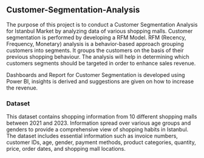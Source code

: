 ## Customer-Segmentation-Analysis

The purpose of this project is to conduct a Customer Segmentation Analysis for Istanbul Market by analyzing data of various shopping malls. Customer segmentation is performed by developing a RFM Model. RFM (Recency, Frequency, Monetary) analysis is a behavior-based approach grouping customers into segments. It groups the customers on the basis of their previous shopping behaviour. The analysis will help in determining which customers segments should be targeted in order to enhance sales revenue. 

Dashboards and Report for Customer Segmentation is developed using Power BI, insights is derived and suggestions are given on how to increase the revenue.      

### Dataset
This dataset contains shopping information from 10 different shopping malls between 2021 and 2023. Information spread over various age groups and genders to provide a 
comprehensive view of shopping habits in Istanbul. The dataset includes essential information such as invoice numbers, customer IDs, age, gender, payment methods, product categories, quantity, price, order dates, and shopping mall locations. 
